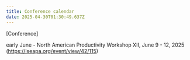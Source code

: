 ```yaml
---
title: Conference calendar
date: 2025-04-30T01:30:49.637Z
---
```


[Conference]

early June - North American Productivity Workshop XII, June 9 - 12, 2025 (https://iseapa.org/event/view/42/115)